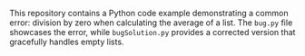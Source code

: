 This repository contains a Python code example demonstrating a common error: division by zero when calculating the average of a list. The `bug.py` file showcases the error, while `bugSolution.py` provides a corrected version that gracefully handles empty lists.